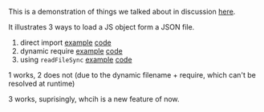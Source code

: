 This is a demonstration of things we talked about in discussion [here](https://github.com/graphile/postgraphile-lambda-example/issues/16).

It illustrates 3 ways to load a JS object form a JSON file.

1. direct import [example](https://test-now-json.now.sh/api/require) [code](https://github.com/konsumer/test-now-json/blob/master/api/require.js)
2. dynamic require [example](https://test-now-json.now.sh/api/bad-import) [code](https://github.com/konsumer/test-now-json/blob/master/api/bad-import.js)
3. using `readFileSync` [example](https://test-now-json.now.sh/api/fs) [code](https://github.com/konsumer/test-now-json/blob/master/api/fs.js)

1 works, 2 does not (due to the dynamic filename + require, which can't be resolved at runtime)

3 works, suprisingly, whcih is a new feature of now.
